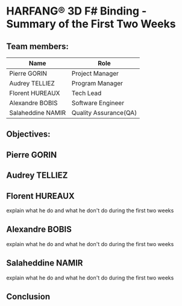 # HARFANG® 3D F# Binding - Summary of the First Two Weeks

## Team members:

| Name | Role |
| --- | --- |
| Pierre GORIN | Project Manager |
| Audrey TELLIEZ | Program Manager |
| Florent HUREAUX | Tech Lead |
| Alexandre BOBIS | Software Engineer |
| Salaheddine NAMIR | Quality Assurance(QA) |

## Objectives:


## Pierre GORIN

## Audrey TELLIEZ


## Florent HUREAUX
explain what he do and what he don't do during the first two weeks

## Alexandre BOBIS
explain what he do and what he don't do during the first two weeks

## Salaheddine NAMIR
explain what he do and what he don't do during the first two weeks

## Conclusion